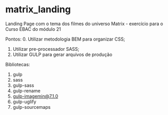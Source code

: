 # matrix_landing
Landing Page com o tema dos filmes do universo Matrix - exercício para o Curso EBAC do módulo 21

Pontos:
0. Utilizar metodologia BEM para organizar CSS;
1. Utilizar pre-processador SASS;
2. Utilizar GULP para gerar arquivos de produção

Bibliotecas:
1. gulp
2. sass
3. gulp-sass
4. gulp-rename
5. gulp-imagemin@7.1.0
6. gulp-uglify
7. gulp-sourcemaps

<!-- 
# Seção MOVIES:
 * cronstruir um carrosel com backdrops;
 * mosrar poster e mosrar detalhes de nome com sinopse;
 * abrir dropdown para mostrar mais detalhes como: enredo, elenco principal
 -->